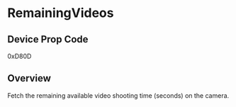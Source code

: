 # RemainingVideos

## Device Prop Code

0xD80D

## Overview

Fetch the remaining available video shooting time (seconds) on the camera.
